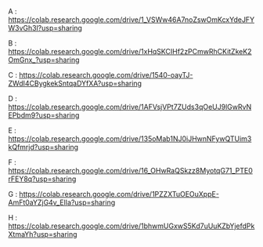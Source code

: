 A : https://colab.research.google.com/drive/1_VSWw46A7noZswOmKcxYdeJFYW3vGh3l?usp=sharing

B : https://colab.research.google.com/drive/1xHqSKCIHf2zPCmwRhCKitZkeK2OmGnx_?usp=sharing

C : https://colab.research.google.com/drive/1540-oayTJ-ZWdI4CBygkekSntqaDYfXA?usp=sharing

D : https://colab.research.google.com/drive/1AFVsjVPt7ZUds3qOeUJ9lGwRvNEPbdm9?usp=sharing

E : https://colab.research.google.com/drive/135oMab1NJ0iJHwnNFywQTUim3kQfmrjd?usp=sharing

F : https://colab.research.google.com/drive/16_OHwRaQSkzz8MyotqG71_PTE0rFEY8q?usp=sharing

G : https://colab.research.google.com/drive/1PZZXTuOEOuXppE-AmFt0aYZjG4v_ElIa?usp=sharing

H : https://colab.research.google.com/drive/1bhwmUGxwS5Kd7uUuKZbYjefdPkXtmaYh?usp=sharing
